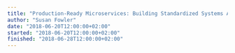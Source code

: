 ```yaml
---
title: "Production-Ready Microservices: Building Standardized Systems Across an Engineering Organization"
author: "Susan Fowler"
date: "2018-06-20T12:00:00+02:00"
started: "2018-06-20T12:00:00+02:00"
finished: "2018-06-28T12:00:00+02:00"
---
```

